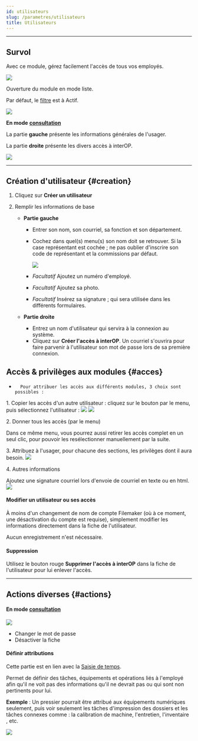 ```yaml
---
id: utilisateurs
slug: /parametres/utilisateurs
title: Utilisateurs
---
```


---

## Survol

Avec ce module, gérez facilement l'accès de tous vos employés.

![](../../static/img/Parametres_Utilisateurs_menu.png)

Ouverture du module en mode liste.

Par défaut, le [filtre](../03-Fonctionnalités%20générales/02-navigation.md#filtres-et-tris) est à Actif.

![](../../static/img/Parametres_Utilisateurs_1.png)

**En mode** [**consultation**](../03-Fonctionnalités%20générales/02-navigation.md#mode-consultation)

La partie **gauche** présente les informations générales de l'usager.

La partie **droite** présente les divers accès à interOP.

![](../../static/img/Parametres_Utilisateurs_2.png)

---

## Création d'utilisateur {#creation}

1. Cliquez sur **Créer un utilisateur**
2. Remplir les informations de base

   - **Partie gauche**

     - Entrer son nom, son courriel, sa fonction et son département.
     - Cochez dans quel(s) menu(s) son nom doit se retrouver.
       Si la case représentant est cochée ; ne pas oublier d'inscrire son code de représentant et la commissions par défaut.

       ![](../../static/img/Parametres_Utilisateurs_Rep_1.gif)

     - _Facultatif_ Ajoutez un numéro d'employé.
     - _Facultatif_ Ajoutez sa photo.
     - _Facultatif_ Insérez sa signature ; qui sera utilisée dans les différents formulaires.

   - **Partie droite**
     - Entrez un nom d'utilisateur qui servira à la connexion au système.
     - Cliquez sur **Créer l'accès à interOP**. Un courriel s'ouvrira pour faire parvenir à l'utilisateur son mot de passe lors de sa première connexion.

## Accès & privilèges aux modules {#acces}

-       Pour attribuer les accès aux différents modules, 3 choix sont possibles :

1\. Copier les accès d'un autre utilisateur : cliquez sur le bouton par le menu, puis sélectionnez l'utilisateur :
![](../../static/img/Parametres_Utilisateurs_acces_1a.png)
![](../../static/img/Parametres_Utilisateurs_acces_1b.png)

2\. Donner tous les accès (par le menu)

Dans ce même menu, vous pourrez aussi retirer les accès complet en un seul clic, pour pouvoir les resélectionner manuellement par la suite.

3\. Attribuez à l'usager, pour chacune des sections, les privilèges dont il aura besoin.
![](../../static/img/Parametres_Utilisateurs_acces_2.gif)

4\. Autres informations

Ajoutez une signature courriel lors d'envoie de courriel en texte ou en html.
![](../../static/img/Parametres_Utilisateurs_Signature.gif)

#### Modifier un utilisateur ou ses accès

À moins d'un changement de nom de compte Filemaker (où à ce moment, une désactivation du compte est requise), simplement modifier les informations directement dans la fiche de l'utilisateur.

Aucun enregistrement n'est nécessaire.

#### Suppression

Utilisez le bouton rouge **Supprimer l'accès à interOP** dans la fiche de l'utilisateur pour lui enlever l'accès.

---

## Actions diverses {#actions}

#### En mode [**consultation**](../03-Fonctionnalités%20générales/02-navigation.md#mode-consultation)

![](../../static/img/Parametres_Utilisateurs_Consultation.png)

- Changer le mot de passe
- Désactiver la fiche

#### Définir attributions

Cette partie est en lien avec la [Saisie de temps](../07-Production/04-saisietemps.md).

Permet de définir des tâches, équipements et opérations liés à l'employé afin qu'il ne voit pas des informations qu'il ne devrait pas ou qui sont non pertinents pour lui.

**Exemple** : Un pressier pourrait être attribué aux équipements numériques seulement, puis voir seulement les tâches d'impression des dossiers et les tâches connexes comme : la calibration de machine, l'entretien, l'inventaire , etc.

![](../../static/img/Parametres_Utilisateurs_SaisieTemps.gif)
